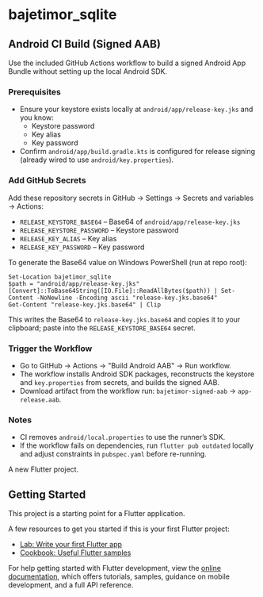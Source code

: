 # bajetimor_sqlite

## Android CI Build (Signed AAB)

Use the included GitHub Actions workflow to build a signed Android App Bundle without setting up the local Android SDK.

### Prerequisites
- Ensure your keystore exists locally at `android/app/release-key.jks` and you know:
  - Keystore password
  - Key alias
  - Key password
- Confirm `android/app/build.gradle.kts` is configured for release signing (already wired to use `android/key.properties`).

### Add GitHub Secrets
Add these repository secrets in GitHub → Settings → Secrets and variables → Actions:
- `RELEASE_KEYSTORE_BASE64` – Base64 of `android/app/release-key.jks`
- `RELEASE_KEYSTORE_PASSWORD` – Keystore password
- `RELEASE_KEY_ALIAS` – Key alias
- `RELEASE_KEY_PASSWORD` – Key password

To generate the Base64 value on Windows PowerShell (run at repo root):

```
Set-Location bajetimor_sqlite
$path = "android/app/release-key.jks"
[Convert]::ToBase64String([IO.File]::ReadAllBytes($path)) | Set-Content -NoNewline -Encoding ascii "release-key.jks.base64"
Get-Content "release-key.jks.base64" | Clip
```

This writes the Base64 to `release-key.jks.base64` and copies it to your clipboard; paste into the `RELEASE_KEYSTORE_BASE64` secret.

### Trigger the Workflow
- Go to GitHub → Actions → "Build Android AAB" → Run workflow.
- The workflow installs Android SDK packages, reconstructs the keystore and `key.properties` from secrets, and builds the signed AAB.
- Download artifact from the workflow run: `bajetimor-signed-aab` → `app-release.aab`.

### Notes
- CI removes `android/local.properties` to use the runner’s SDK.
- If the workflow fails on dependencies, run `flutter pub outdated` locally and adjust constraints in `pubspec.yaml` before re-running.

A new Flutter project.

## Getting Started

This project is a starting point for a Flutter application.

A few resources to get you started if this is your first Flutter project:

- [Lab: Write your first Flutter app](https://docs.flutter.dev/get-started/codelab)
- [Cookbook: Useful Flutter samples](https://docs.flutter.dev/cookbook)

For help getting started with Flutter development, view the
[online documentation](https://docs.flutter.dev/), which offers tutorials,
samples, guidance on mobile development, and a full API reference.
